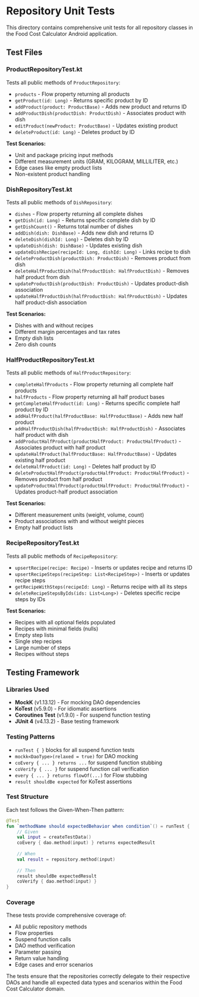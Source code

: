 # Repository Unit Tests

This directory contains comprehensive unit tests for all repository classes in the Food Cost Calculator Android application.

## Test Files

### ProductRepositoryTest.kt
Tests all public methods of `ProductRepository`:
- `products` - Flow property returning all products
- `getProduct(id: Long)` - Returns specific product by ID
- `addProduct(product: ProductBase)` - Adds new product and returns ID
- `addProductDish(productDish: ProductDish)` - Associates product with dish
- `editProduct(newProduct: ProductBase)` - Updates existing product
- `deleteProduct(id: Long)` - Deletes product by ID

**Test Scenarios:**
- Unit and package pricing input methods
- Different measurement units (GRAM, KILOGRAM, MILLILITER, etc.)
- Edge cases like empty product lists
- Non-existent product handling

### DishRepositoryTest.kt
Tests all public methods of `DishRepository`:
- `dishes` - Flow property returning all complete dishes
- `getDish(id: Long)` - Returns specific complete dish by ID
- `getDishCount()` - Returns total number of dishes
- `addDish(dish: DishBase)` - Adds new dish and returns ID
- `deleteDish(dishId: Long)` - Deletes dish by ID
- `updateDish(dish: DishBase)` - Updates existing dish
- `updateDishRecipe(recipeId: Long, dishId: Long)` - Links recipe to dish
- `deleteProductDish(productDish: ProductDish)` - Removes product from dish
- `deleteHalfProductDish(halfProductDish: HalfProductDish)` - Removes half product from dish
- `updateProductDish(productDish: ProductDish)` - Updates product-dish association
- `updateHalfProductDish(halfProductDish: HalfProductDish)` - Updates half product-dish association

**Test Scenarios:**
- Dishes with and without recipes
- Different margin percentages and tax rates
- Empty dish lists
- Zero dish counts

### HalfProductRepositoryTest.kt
Tests all public methods of `HalfProductRepository`:
- `completeHalfProducts` - Flow property returning all complete half products
- `halfProducts` - Flow property returning all half product bases
- `getCompleteHalfProduct(id: Long)` - Returns specific complete half product by ID
- `addHalfProduct(halfProductBase: HalfProductBase)` - Adds new half product
- `addHalfProductDish(halfProductDish: HalfProductDish)` - Associates half product with dish
- `addProductHalfProduct(productHalfProduct: ProductHalfProduct)` - Associates product with half product
- `updateHalfProduct(halfProductBase: HalfProductBase)` - Updates existing half product
- `deleteHalfProduct(id: Long)` - Deletes half product by ID
- `deleteProductHalfProduct(productHalfProduct: ProductHalfProduct)` - Removes product from half product
- `updateProductHalfProduct(productHalfProduct: ProductHalfProduct)` - Updates product-half product association

**Test Scenarios:**
- Different measurement units (weight, volume, count)
- Product associations with and without weight pieces
- Empty half product lists

### RecipeRepositoryTest.kt
Tests all public methods of `RecipeRepository`:
- `upsertRecipe(recipe: Recipe)` - Inserts or updates recipe and returns ID
- `upsertRecipeSteps(recipeStep: List<RecipeStep>)` - Inserts or updates recipe steps
- `getRecipeWithSteps(recipeId: Long)` - Returns recipe with all its steps
- `deleteRecipeStepsByIds(ids: List<Long>)` - Deletes specific recipe steps by IDs

**Test Scenarios:**
- Recipes with all optional fields populated
- Recipes with minimal fields (nulls)
- Empty step lists
- Single step recipes
- Large number of steps
- Recipes without steps

## Testing Framework

### Libraries Used
- **MockK** (v1.13.12) - For mocking DAO dependencies
- **KoTest** (v5.9.0) - For idiomatic assertions
- **Coroutines Test** (v1.9.0) - For suspend function testing
- **JUnit 4** (v4.13.2) - Base testing framework

### Testing Patterns
- `runTest { }` blocks for all suspend function tests
- `mockk<DaoType>(relaxed = true)` for DAO mocking
- `coEvery { ... } returns ...` for suspend function stubbing
- `coVerify { ... }` for suspend function call verification
- `every { ... } returns flowOf(...)` for Flow stubbing
- `result shouldBe expected` for KoTest assertions

### Test Structure
Each test follows the Given-When-Then pattern:
```kotlin
@Test
fun `methodName should expectedBehavior when condition`() = runTest {
    // Given
    val input = createTestData()
    coEvery { dao.method(input) } returns expectedResult
    
    // When
    val result = repository.method(input)
    
    // Then
    result shouldBe expectedResult
    coVerify { dao.method(input) }
}
```

### Coverage
These tests provide comprehensive coverage of:
- All public repository methods
- Flow properties
- Suspend function calls
- DAO method verification
- Parameter passing
- Return value handling
- Edge cases and error scenarios

The tests ensure that the repositories correctly delegate to their respective DAOs and handle all expected data types and scenarios within the Food Cost Calculator domain.